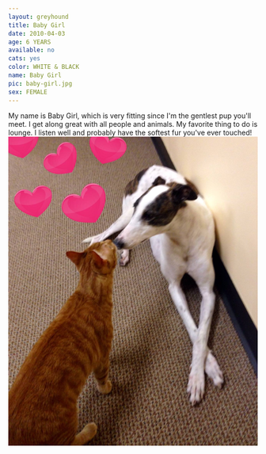 ```yaml
---
layout: greyhound
title: Baby Girl
date: 2010-04-03
age: 6 YEARS
available: no
cats: yes
color: WHITE & BLACK
name: Baby Girl
pic: baby-girl.jpg
sex: FEMALE
---
```


My name is Baby Girl, which is very fitting since I'm the gentlest pup you'll meet.  I get along
great with all people and animals.  My favorite thing to do is lounge.  I listen well and
probably have the softest fur you've ever touched!
![Baby Girl](/img/baby-girl1.png "Baby Girl")
